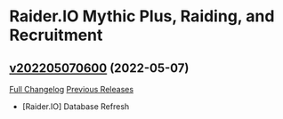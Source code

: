 # Raider.IO Mythic Plus, Raiding, and Recruitment

## [v202205070600](https://github.com/RaiderIO/raiderio-addon/tree/v202205070600) (2022-05-07)
[Full Changelog](https://github.com/RaiderIO/raiderio-addon/compare/v202205060600...v202205070600) [Previous Releases](https://github.com/RaiderIO/raiderio-addon/releases)

- [Raider.IO] Database Refresh  
